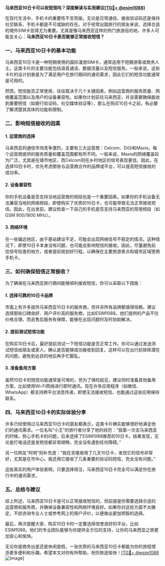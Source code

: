 **马来西亚10日卡可以收短信吗？深度解读与实用建议[[TG💪+ @esim1088](https://t.me/s/esim1088)]**

在现代生活中，手机卡的重要性不言而喻。无论是日常通信、接收验证码还是保持社交联系，手机卡都是不可或缺的存在。对于经常出国旅行的朋友来说，选择合适的境外SIM卡显得尤为重要。尤其是像马来西亚这样的热门旅游目的地，许多人可能会关心：**马来西亚10日卡是否能够正常接收短信？**

### 一、马来西亚10日卡的基本功能

马来西亚10日卡是一种短期使用的国际漫游SIM卡，通常适用于短期游客或商务人士。这类卡片的主要功能包括语音通话、数据流量以及短信服务。一般来说，这些卡片的设计初衷是为了满足用户在旅行期间的通讯需求，因此它们的短信功能通常是可用的。

然而，短信能否正常使用，往往取决于几个关键因素，例如运营商的服务质量、网络覆盖范围以及用户的设备兼容性。如果你计划前往马来西亚，并且需要确保能收到重要短信（如银行验证码、社交媒体验证等），那么在购买10日卡之前，有必要了解清楚其具体的功能和限制。

### 二、影响短信接收的因素

#### 1. **运营商的选择**
马来西亚的通信市场竞争激烈，主要有三大运营商：Celcom、DiGi和Maxis。每个运营商提供的服务质量和覆盖范围都有所不同。一般来说，Maxis的网络覆盖较为广泛，尤其是在城市地区，而Celcom则在乡村地区的信号表现更佳。因此，在选择10日卡时，优先考虑那些与运营商合作的品牌或平台，可以提高短信接收的成功率。

#### 2. **设备兼容性**
你的手机设备是否支持当地运营商的频段也是一个重要因素。如果你的手机设备无法兼容当地的网络频段，即使购买了优质的10日卡，也可能导致无法正常接收短信。因此，在出发前，建议检查一下自己的手机是否支持马来西亚的常用频段（如GSM 900/1800 MHz）。

#### 3. **网络环境**
在一些偏远地区，由于基站建设不足，可能会出现网络信号不稳定的情况。这种情况下，即使10日卡本身没有问题，也可能会影响短信的接收。因此，尽量避免前往信号较差的地方，或者提前规划好行程，以确保在主要旅游景点和城市区域使用手机卡。

### 三、如何确保短信正常接收？

为了确保在马来西亚旅行期间能够顺利接收短信，你可以采取以下措施：

#### 1. **选择可靠的10日卡品牌**
市面上有许多提供马来西亚10日卡的服务商，但并非所有品牌都值得信赖。建议选择那些口碑良好、用户评价高的服务商，比如ESIM1088。他们提供的产品不仅价格合理，而且售后服务有保障，能够在出现问题时及时协助解决。

#### 2. **提前测试短信功能**
在购买10日卡后，最好提前测试一下短信功能是否正常工作。你可以通过发送测试短信给朋友或家人，确认是否能够成功接收到回复。这样可以在出行前排除潜在的问题，避免到达目的地后再手忙脚乱。

#### 3. **准备备用方案**
虽然10日卡的短信功能通常是可用的，但为了保险起见，建议同时准备其他备用方案，比如使用Wi-Fi网络进行即时通讯。现在许多应用程序（如微信、WhatsApp）都支持跨平台消息传递，即使无法接收短信，也能通过这些应用保持联系。

### 四、马来西亚10日卡的实际体验分享

许多已经使用过马来西亚10日卡的朋友都表示，这类卡片确实能够很好地满足他们的通讯需求。一位名叫“小王”的旅行者分享了他的经历：“我第一次去马来西亚的时候，担心手机卡的问题，后来选择了ESIM1088推荐的10日卡。结果发现，无论是打电话还是发短信都非常顺畅，完全没有遇到任何障碍。”

另一位网友“阿明”则补充道：“我在吉隆坡用了几天10日卡，发现它的信号非常好，尤其是在市中心。我还用它接收了几条重要的验证码短信，完全没有问题。”

这些真实的用户体验表明，只要选择得当，马来西亚10日卡完全可以满足你在旅行中的通讯需求。

### 五、总结与建议

综上所述，马来西亚10日卡是可以正常接收短信的，但前提是你需要选择合适的运营商和服务商，并确保设备兼容性和网络环境良好。如果你对这些方面不太确定，不妨咨询专业人士或参考网上的用户评价，以便做出更加明智的选择。

最后，再次提醒大家，购买10日卡时一定要选择信誉良好的平台，比如ESIM1088。他们的专业团队能够为你提供全方位的支持，让你的马来西亚之旅更加安心和愉快。

无论你是商务出差还是休闲度假，一张优质的马来西亚10日卡都能为你的旅程增添更多便利和乐趣。希望本文对你有所帮助，祝你旅途愉快！[[TG💪+ @esim1088](https://t.me/s/esim1088) ![Image](https://i.postimg.cc/4NQfJmqS/Snipaste-2025-05-13-00-14-12.png)]